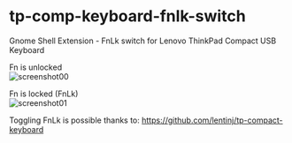 # tp-comp-keyboard-fnlk-switch
Gnome Shell Extension - FnLk switch for Lenovo ThinkPad Compact USB Keyboard 


Fn is unlocked\
![screenshot00](https://github.com/goloshubov/tp-comp-keyboard-fnlk-switch/blob/master/about/screenshots/ss00.png)

Fn is locked (FnLk)\
![screenshot01](https://github.com/goloshubov/tp-comp-keyboard-fnlk-switch/blob/master/about/screenshots/ss01.png)


Toggling FnLk is possible thanks to:
https://github.com/lentinj/tp-compact-keyboard
